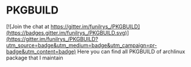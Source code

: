 # PKGBUILD

[![Join the chat at https://gitter.im/funilrys_/PKGBUILD](https://badges.gitter.im/funilrys_/PKGBUILD.svg)](https://gitter.im/funilrys_/PKGBUILD?utm_source=badge&utm_medium=badge&utm_campaign=pr-badge&utm_content=badge)
Here you can find all PKGBUILD of archlinux package that I maintain
